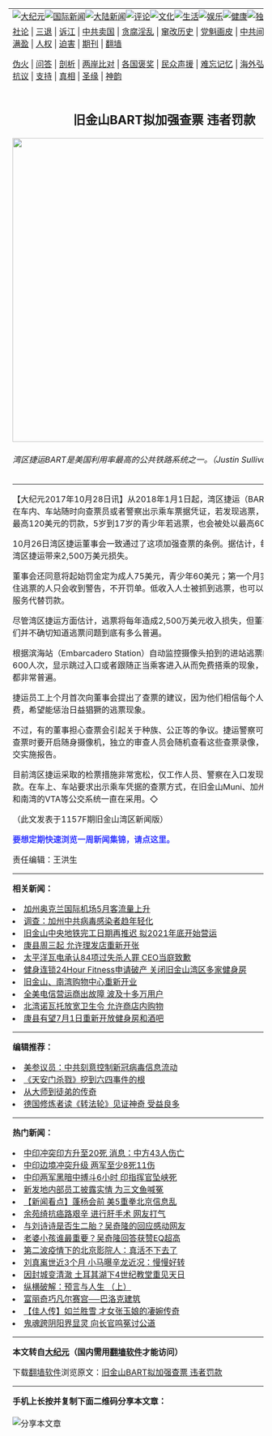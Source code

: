 <a name="1" id="1" target="_blank"></a><span id="1"></span>
<table align=center border="0"><tr><td colspan="2" VALIGN=TOP><a href="https://github.com/klgej2021/djy/blob/master/gb/nsc413.md#1"><img src="https://raw.githubusercontent.com/klgej2021/www/master/t/djy/1.jpg" title="大纪元"></a><a href="https://github.com/klgej2021/djy/blob/master/gb/n24hr.md#1"><img src="https://raw.githubusercontent.com/klgej2021/www/master/t/djy/3.jpg" title="国际新闻"></a><a href="https://github.com/klgej2021/djy/blob/master/gb/nsc413.md#1"><img src="https://raw.githubusercontent.com/klgej2021/www/master/t/djy/4.jpg" title="大陆新闻"></a><a href="https://github.com/klgej2021/djy/blob/master/gb/news392.md#1"><img src="https://raw.githubusercontent.com/klgej2021/www/master/t/djy/5.jpg" title="评论"></a><a href="https://github.com/klgej2021/djy/blob/master/gb/news2007.md#1"><img src="https://raw.githubusercontent.com/klgej2021/www/master/t/djy/6.jpg" title="文化"></a><a href="https://github.com/klgej2021/djy/blob/master/gb/news2008.md#1"><img src="https://raw.githubusercontent.com/klgej2021/www/master/t/djy/7.jpg" title="生活"></a><a href="https://github.com/klgej2021/djy/blob/master/gb/ncyule.md#1"><img src="https://raw.githubusercontent.com/klgej2021/www/master/t/djy/8.jpg" title="娱乐"></a><a href="https://github.com/klgej2021/djy/blob/master/gb/nsc1002.md#1"><img src="https://raw.githubusercontent.com/klgej2021/www/master/t/djy/9.jpg" title="健康"><a href="https://github.com/klgej2021/djy/blob/master/gb/nf6092.md#1"><img src="https://raw.githubusercontent.com/klgej2021/www/master/t/djy/10a.jpg" title="独家"></a><a href="https://github.com/klgej2021/djy/blob/master/gb/nf4514.md#1"><img src="https://raw.githubusercontent.com/klgej2021/www/master/t/djy/12a.jpg" title="头条"></a></td></tr>
<tr><td colspan="2" VALIGN=TOP><a target="_blank" href="https://github.com/klgej2021/djy/blob/master/gb/9p.md#1">社论</a> | <a target="_blank" href="https://github.com/klgej2021/djy/blob/master/gb/nf5657.md#1">三退</a> | <a target="_blank" href="https://github.com/klgej2021/djy/blob/master/gb/nf6124.md#1">诉江</a> | <a target="_blank" href="https://github.com/klgej2021/djy/blob/master/gb/nf1176117.md#1">中共卖国</a> | <a target="_blank" href="https://github.com/klgej2021/djy/blob/master/gb/nf5773.md#1">贪腐淫乱</a> | <a target="_blank" href="https://github.com/klgej2021/djy/blob/master/gb/nf1176115.md#1">窜改历史</a> | <a target="_blank" href="https://github.com/klgej2021/djy/blob/master/gb/nf1176107.md#1">党魁画皮</a> | <a target="_blank" href="https://github.com/klgej2021/djy/blob/master/gb/nf1320400.md#1">中共间谍</a> | <a target="_blank" href="https://github.com/klgej2021/djy/blob/master/gb/nf1176114.md#1">破坏传统</a> | <a target="_blank" href="https://github.com/klgej2021/ntdtv/blob/master/gb/prog447_1.md#1">恶贯满盈</a> | <a target="_blank" href="https://github.com/klgej2021/djy/blob/master/gb/ncid278.md#1">人权</a> | <a target="_blank" href="https://github.com/klgej2021/djy/blob/master/gb/nf1176111.md#1">迫害</a> | <a target="_blank" href="https://gitlab.com/szzdlab/mh-qikan/blob/master/README.md#1">期刊</a> | <a target="_blank" href="https://github.com/klgej2021/www/blob/master/README.md?zsrh#8">翻墙</a></p><p><a target="_blank" href="https://github.com/klgej2021/djy/blob/master/gb/nf5562.md#1">伪火</a> | <a target="_blank" href="https://github.com/klgej2021/djy/blob/master/gb/nf4378.md#1">问答</a> | <a target="_blank" href="https://github.com/klgej2021/djy/blob/master/gb/nf5792.md#1">剖析</a> | <a target="_blank" href="https://github.com/klgej2021/djy/blob/master/gb/nf5735.md#1">两岸比对</a> | <a target="_blank" href="https://github.com/klgej2021/djy/blob/master/gb/nf6119.md#1">各国褒奖</a> | <a target="_blank" href="https://github.com/klgej2021/djy/blob/master/gb/nf6120.md#1">民众声援</a> | <a target="_blank" href="https://github.com/klgej2021/djy/blob/master/gb/nf1188594.md#1">难忘记忆</a> | <a target="_blank" href="https://github.com/klgej2021/djy/blob/master/gb/nf3180.md#1">海外弘传</a> | <a target="_blank" href="https://github.com/klgej2021/djy/blob/master/gb/nf5410.md#1">万人上访</a> | <a target="_blank" href="https://github.com/klgej2021/ntdtv/blob/master/gb/prog1530_1.md#1">和平抗议</a> | <a target="_blank" href="https://github.com/klgej2021/djy/blob/master/gb/nf4386.md#1">支持</a> | <a target="_blank" href="https://github.com/klgej2021/djy/blob/master/gb/nf4389.md#1">真相</a> | <a target="_blank" href="https://github.com/klgej2021/djy/blob/master/gb/nf5790.md#1">圣缘</a> | <a target="_blank" href="https://github.com/klgej2021/djy/blob/master/gb/nf4786.md#1">神韵</a></td></tr>
<tr><td VALIGN=TOP width="626"><h2 align=center>旧金山BART拟加强查票 违者罚款</h2>
<img width="600" src="https://i.epochtimes.com/assets/uploads/2016/02/1503151644552730-600x400.jpg" />
<h6>湾区捷运BART是美国利用率最高的公共铁路系统之一。（Justin Sullivan/Getty ）
</h6>
<hr>
<p>【大纪元2017年10月28日讯】从2018年1月1日起，<ahref="https://github.com/klgej2021/djy/blob/master/gb/tag/%E6%B9%BE%E5%8C%BA%E6%8D%B7%E8%BF%90.md#1">湾区捷运</a>（BART）要求乘客在车内、车站随时向查票员或者警察出示乘车票据凭证，若发现<ahref="https://github.com/klgej2021/djy/blob/master/gb/tag/%E9%80%83%E7%A5%A8.md#1">逃票</a>，成人将被处以最高120美元的罚款，5岁到17岁的青少年若逃票，也会被处以最高60美元的罚款。</p>
<p>10月26日<ahref="https://github.com/klgej2021/djy/blob/master/gb/tag/%E6%B9%BE%E5%8C%BA%E6%8D%B7%E8%BF%90.md#1">湾区捷运</a>董事会一致通过了这项加强查票的条例。据估计，每年<ahref="https://github.com/klgej2021/djy/blob/master/gb/tag/%E9%80%83%E7%A5%A8.md#1">逃票</a>会给湾区捷运带来2,500万美元损失。</p>
<p>董事会还同意将起始罚金定为成人75美元，青少年60美元；第一个月实施时，被抓住逃票的人只会收到警告，不开罚单。低收入人士被抓到逃票，也可以选择参加社区服务代替罚款。</p>
<p>尽管湾区捷运方面估计，逃票将每年造成2,500万美元收入损失，但董事会承认，他们并不确切知道逃票问题到底有多么普遍。</p>
<p>根据滨海站（Embarcadero Station）自动监控摄像头拍到的进站逃票的人，每天达600人次，显示跳过入口或者跟随正当乘客进入从而免费搭乘的现象，在许多站其实都非常普遍。</p>
<p>捷运员工上个月首次向董事会提出了查票的建议，因为他们相信每个人都应该支付车费，希望能惩治日益猖獗的逃票现象。</p>
<p>不过，有的董事担心查票会引起关于种族、公正等的争议。捷运警察可能会被要求在查票时要开启随身摄像机，独立的审查人员会随机查看这些查票录像，并每6个月提交实施报告。</p>
<p>目前湾区捷运采取的检票措施非常宽松，仅工作人员、警察在入口发现逃票才会罚款。在车上、车站要求出示乘车凭据的查票方式，在<ahref="https://github.com/klgej2021/djy/blob/master/gb/tag/%E6%97%A7%E9%87%91%E5%B1%B1.md#1">旧金山</a>Muni、加州火车Caltrain和南湾的VTA等公交系统一直在采用。◇</p>
<p>（此文发表于1157F期<ahref="https://github.com/klgej2021/djy/blob/master/gb/tag/%E6%97%A7%E9%87%91%E5%B1%B1.md#1">旧金山</a>湾区新闻版）</p>
<p><b ><ahref="http://zipsurvey.com/Survey.aspx?suid=79300&#038;key=4EF2EA2A" style="color: #3339FF">要想定期快速浏览一周新闻集锦，请点这里。</a></b></p>
<p>责任编辑：王洪生</p>

<hr>


<strong>相关新闻：</strong>
<li><a href="https://github.com/klgej2021/djy/blob/master/gb/20/6/17/n12190945.md#1">加州奥克兰国际机场5月客流量上升</a></li>
<li><a href="https://github.com/klgej2021/djy/blob/master/gb/20/6/17/n12190935.md#1">调查：加州中共病毒感染者趋年轻化</a></li>
<li><a href="https://github.com/klgej2021/djy/blob/master/gb/20/6/17/n12190914.md#1">旧金山中央地铁完工日期再推迟 拟2021年底开始营运</a></li>
<li><a href="https://github.com/klgej2021/djy/blob/master/gb/20/6/17/n12190902.md#1">康县周三起  允许理发店重新开张</a></li>
<li><a href="https://github.com/klgej2021/djy/blob/master/gb/20/6/17/n12190892.md#1">太平洋瓦电承认84项过失杀人罪 CEO当庭致歉</a></li>
<li><a href="https://github.com/klgej2021/djy/blob/master/gb/20/6/16/n12188504.md#1">健身连锁24Hour Fitness申请破产 关闭旧金山湾区多家健身房</a></li>
<li><a href="https://github.com/klgej2021/djy/blob/master/gb/20/6/16/n12188478.md#1">旧金山、南湾购物中心重新开业</a></li>
<li><a href="https://github.com/klgej2021/djy/blob/master/gb/20/6/16/n12188460.md#1">全美电信营运商出故障 波及十多万用户</a></li>
<li><a href="https://github.com/klgej2021/djy/blob/master/gb/20/6/15/n12186275.md#1">北湾诺瓦托放宽卫生令  允许商店内购物</a></li>
<li><a href="https://github.com/klgej2021/djy/blob/master/gb/20/6/15/n12186269.md#1">康县有望7月1日重新开放健身房和酒吧</a></li>
<hr>


<strong>编辑推荐：</strong>
<li><a href="https://github.com/onzhi266/djy/blob/master/gb/20/2/22/n11887949.md#1">美参议员：中共刻意控制新冠病毒信息流动</a></li>
<li><a href="https://github.com/tsiac2612/djy/blob/master/gb/18/6/10/n10471335.md#1" target="_blank">《天安门杀戮》挖到六四事件的根</a></li><li><a href="https://github.com/klgej2021/djy/blob/master/gb/7/4/5/n1669415.md?dfh#1" target="_blank">从大师到徒弟的传奇</a></li><li><a href="https://github.com/tsiac2612/djy/blob/master/gb/20/1/9/n11780113.md#1" target="_blank">德国修炼者读《转法轮》见证神奇 受益良多</a></li>
<hr>

<strong>热门新闻：</strong>
<li><a href="https://github.com/klgej2021/djy/blob/master/gb/20/6/16/n12190320.md#1">中印冲突印方升至20死 消息：中方43人伤亡</a></li>
<li><a href="https://github.com/klgej2021/djy/blob/master/gb/20/6/16/n12189414.md#1">中印边境冲突升级 两军至少8死11伤</a></li>
<li><a href="https://github.com/klgej2021/djy/blob/master/gb/20/6/17/n12191954.md#1">中印两军黑暗中搏斗6小时 印指挥官坠峡死</a></li>
<li><a href="https://github.com/klgej2021/djy/blob/master/gb/20/6/16/n12190064.md#1">新发地内部员工披露实情 为三文鱼喊冤</a></li>
<li><a href="https://github.com/klgej2021/djy/blob/master/gb/20/6/16/n12190650.md#1">【新闻看点】蓬杨会前 美5重拳北京信息乱</a></li>
<li><a href="https://github.com/klgej2021/djy/blob/master/gb/20/6/15/n12185955.md#1">余苑绮抗癌路艰辛 进行肝手术 网友打气</a></li>
<li><a href="https://github.com/klgej2021/djy/blob/master/gb/20/6/14/n12185206.md#1">与刘诗诗是否生二胎？吴奇隆的回应感动网友</a></li>
<li><a href="https://github.com/klgej2021/djy/blob/master/gb/20/6/15/n12187794.md#1">老婆小孩谁最重要？吴奇隆回答获赞EQ超高</a></li>
<li><a href="https://github.com/klgej2021/djy/blob/master/gb/20/6/16/n12190137.md#1">第二波疫情下的北京影院人：真活不下去了</a></li>
<li><a href="https://github.com/klgej2021/djy/blob/master/gb/20/6/15/n12186360.md#1">刘真离世近3个月 小马曝辛龙近况：慢慢好转</a></li>
<li><a href="https://github.com/klgej2021/djy/blob/master/gb/20/6/15/n12186774.md#1">因封城变清澈 土耳其湖下4世纪教堂重见天日</a></li>
<li><a href="https://github.com/klgej2021/djy/blob/master/gb/20/6/2/n12153788.md#1">纵横破解：预言与人生 （上）</a></li>
<li><a href="https://github.com/klgej2021/djy/blob/master/gb/8/5/30/n2136550.md#1">富丽奇巧凡尔赛宫──巴洛克建筑</a></li>
<li><a href="https://github.com/klgej2021/djy/blob/master/gb/20/6/12/n12181432.md#1">【佳人传】如兰胜雪 才女张玉娘的凄婉传奇</a></li>
<li><a href="https://github.com/klgej2021/djy/blob/master/gb/20/6/5/n12162913.md#1">鬼魂跨阴阳界显灵  向长官鸣冤讨公道</a></li>
<hr>

<strong>本文转自<a href="https://www.epochtimes.com">大纪元</a>（国内需用<a href="https://github.com/klgej2021/www/blob/master/README.md#8">翻墙软件</a>才能访问）</strong><p>下载<a href="https://github.com/klgej2021/www/blob/master/README.md#8">翻墙软件</a>浏览原文：<a href="https://www.epochtimes.com/gb/17/10/28/n9780076.htm">旧金山BART拟加强查票 违者罚款</a></p><hr>

<strong>手机上长按并复制下面二维码分享本文章：</strong><br><br><img src="http://d1p1.ip.zn2.us/v.php?action=qrcode&url=https://github.com/klgej2021/djy/blob/master/gb/17/10/28/n9780076.md%231" title="分享本文章"></td><td VALIGN=TOP><a href="https://github.com/klgej2021/djy/blob/master/gb/16/1/21/n4622075.md?dfh#1" target="_blank"><img src="https://raw.githubusercontent.com/klgej2021/djy/master/gb/300/wei-f1.jpg" title="中共的伪火骗局"  alt="中共的伪火骗局"></a><br><a href="https://github.com/klgej2021/www/blob/master/README.md?dfh#9" target="_blank"><img src="https://raw.githubusercontent.com/klgej2021/djy/master/gb/300/yong-h.jpg" title="永恒的见证"  alt="永恒的见证"></a><br><a href="https://github.com/klgej2021/djy/blob/master/gb/13/9/29/n3974789.md?dfh#1" target="_blank"><img src="https://raw.githubusercontent.com/klgej2021/djy/master/gb/300/shang-lnz.jpg" title="善良女子被中共投男牢"  alt="善良女子被中共投男牢"></a><br><a href="https://github.com/klgej2021/djy/blob/master/gb/16/3/16/n4663449.md?dfh#1" target="_blank"><img src="https://raw.githubusercontent.com/klgej2021/djy/master/gb/300/huo-z3.jpg" title="警卫目击活摘器官"  alt="警卫目击活摘器官"></a><br><a href="https://github.com/klgej2021/djy/blob/master/gb/16/8/7/n8177641.md?dfh#1" target="_blank"><img src="https://raw.githubusercontent.com/klgej2021/djy/master/gb/300/huo-z4.jpg" title="证人描述活摘恐怖"  alt="证人描述活摘恐怖"></a><br><a href="https://github.com/klgej2021/djy/blob/master/gb/10/4/19/n2881569.md?dfh#1" target="_blank"><img src="https://raw.githubusercontent.com/klgej2021/djy/master/gb/300/huo-z1.jpg" title="揭开活摘器官黑幕"  alt="揭开活摘器官黑幕"></a><br><a href="https://github.com/klgej2021/djy/blob/master/gb/10/11/7/n3077476.md?dfh#1" target="_blank"><img src="https://raw.githubusercontent.com/klgej2021/djy/master/gb/300/ma-ks.jpg" title="马克思的成魔之路"  alt="马克思的成魔之路"></a><br><a href="https://github.com/klgej2021/djy/blob/master/gb/14/6/9/n4173977.md?dfh#1" target="_blank"><img src="https://raw.githubusercontent.com/klgej2021/djy/master/gb/300/chang-zs.jpg" title="藏字石 蕴天机"  alt="藏字石 蕴天机"></a><br><a href="https://github.com/klgej2021/djy/blob/master/gb/18/5/10/n10381511.md?dfh#1" target="_blank"><img src="https://raw.githubusercontent.com/klgej2021/djy/master/gb/300/st1.jpg" title="关注3亿人三退"  alt="关注3亿人三退"></a><br><a href="https://github.com/klgej2021/djy/blob/master/gb/18/3/21/n10237682.md?dfh#1" target="_blank"><img src="https://raw.githubusercontent.com/klgej2021/djy/master/gb/300/jie-t.jpg" title="解体中共复兴中华"  alt="解体中共复兴中华"></a><br><a href="https://github.com/klgej2021/djy/blob/master/gb/9/2/9/n2422991.md?dfh#1" target="_blank"><img src="https://raw.githubusercontent.com/klgej2021/djy/master/gb/300/gao-zs.jpg" title="中共迫害良心律师"  alt="中共迫害良心律师"></a><br><a href="https://github.com/klgej2021/djy/blob/master/gb/18/12/9/n10900044.md?dfh#1" target="_blank"><img src="https://raw.githubusercontent.com/klgej2021/djy/master/gb/300/sj1.jpg" title="303万人举报江泽民"  alt="303万人举报江泽民"></a><br><a href="https://github.com/klgej2021/djy/blob/master/gb/18/8/28/n10672014.md?dfh#1" target="_blank"><img src="https://raw.githubusercontent.com/klgej2021/djy/master/gb/300/sj2.jpg" title="这些官员为何起诉江泽民"  alt="这些官员为何起诉江泽民"></a><br><a href="https://github.com/klgej2021/djy/blob/master/gb/8/12/18/n2367165.md?dfh#1" target="_blank"><img src="https://raw.githubusercontent.com/klgej2021/djy/master/gb/300/liangan.jpg" title="海峡两岸的强烈对比"  alt="海峡两岸的强烈对比"></a><br><a href="https://github.com/klgej2021/djy/blob/master/gb/15/12/10/n4593139.md?dfh#1" target="_blank"><img src="https://raw.githubusercontent.com/klgej2021/djy/master/gb/300/jia-ndzl.jpg" title="加拿大总理的贺信"  alt="加拿大总理的贺信"></a><br><a href="https://github.com/klgej2021/djy/blob/master/gb/11/6/17/n3289382.md?dfh#1" target="_blank"><img src="https://raw.githubusercontent.com/klgej2021/djy/master/gb/300/xiao-wd.jpg" title="探寻真相兼听则明"  alt="探寻真相兼听则明"></a><br><a href="https://github.com/klgej2021/djy/blob/master/gb/18/10/27/n10812623.md?dfh#1" target="_blank"><img src="https://raw.githubusercontent.com/klgej2021/djy/master/gb/300/yindu.jpg" title="印度媒体报道东方"  alt="印度媒体报道东方"></a><br><a href="https://github.com/klgej2021/djy/blob/master/gb/18/6/9/n10469652.md?dfh#1" target="_blank"><img src="https://raw.githubusercontent.com/klgej2021/djy/master/gb/300/xie-j.jpg" title="不一样的海外校园"  alt="不一样的海外校园"></a><br><a href="https://github.com/klgej2021/djy/blob/master/gb/7/4/5/n1669415.md?dfh#1" target="_blank"><img src="https://raw.githubusercontent.com/klgej2021/djy/master/gb/300/li-up.jpg" title="从大师到徒弟的传奇"  alt="从大师到徒弟的传奇"></a><br><a href="https://github.com/klgej2021/djy/blob/master/gb/17/5/26/n9191512.md?dfh#1" target="_blank"><img src="https://raw.githubusercontent.com/klgej2021/djy/master/gb/300/zfl2.jpg" title="亿万人与东方一本奇书"  alt="亿万人与东方一本奇书"></a><br><a href="https://github.com/klgej2021/djy/blob/master/gb/13/11/27/n4020290.md?dfh#1" target="_blank"><img src="https://raw.githubusercontent.com/klgej2021/djy/master/gb/300/zhen-h.jpg" title="大陆见不到的震撼场面"  alt="大陆见不到的震撼场面"></a><br><a href="https://github.com/klgej2021/djy/blob/master/gb/15/7/17/n4482910.md?dfh#1" target="_blank"><img src="https://raw.githubusercontent.com/klgej2021/djy/master/gb/300/dalu-sk.jpg" title="人心向善 大陆当初盛况"  alt="人心向善 大陆当初盛况"></a><br><a href="https://github.com/klgej2021/djy/blob/master/gb/19/1/5/n10955468.md?dfh#1" target="_blank"><img src="https://raw.githubusercontent.com/klgej2021/djy/master/gb/300/zfl1.jpg" title="追寻真理 这书讲什么"  alt="追寻真理 这书讲什么"></a><br><a href="https://github.com/klgej2021/www/blob/master/README.md?dfh#1" target="_blank"><img src="https://raw.githubusercontent.com/klgej2021/djy/master/gb/300/fq1.jpg" title="下载免费翻墙软件"  alt="下载免费翻墙软件"></a><br></td></tr></table>
